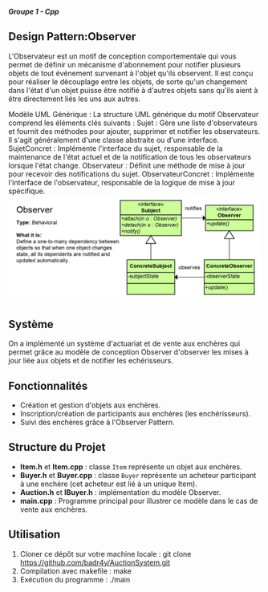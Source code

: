 ***Groupe 1 - Cpp***

## Design Pattern:Observer

L'Observateur est un motif de conception comportementale qui vous permet de définir un mécanisme d'abonnement pour notifier plusieurs objets de tout événement survenant à l'objet qu'ils observent. Il est conçu pour réaliser le découplage entre les objets, de sorte qu'un changement dans l'état d'un objet puisse être notifié à d'autres objets sans qu'ils aient à être directement liés les uns aux autres.

Modèle UML Générique :
La structure UML générique du motif Observateur comprend les éléments clés suivants :
Sujet : Gère une liste d'observateurs et fournit des méthodes pour ajouter, supprimer et notifier les observateurs. Il s'agit généralement d'une classe abstraite ou d'une interface.
SujetConcret : Implémente l'interface du sujet, responsable de la maintenance de l'état actuel et de la notification de tous les observateurs lorsque l'état change.
Observateur : Définit une méthode de mise à jour pour recevoir des notifications du sujet.
ObservateurConcret : Implémente l'interface de l'observateur, responsable de la logique de mise à jour spécifique.
![Alt text](_20231022222424.png)
## Système 

On a implémenté un système d'actuariat et de vente aux enchères qui permet grâce au modèle de conception Observer d'observer les mises à jour liée aux objets et de notifier les echérisseurs.

## Fonctionnalités

- Création et gestion d'objets aux enchères.
- Inscription/création de participants aux enchères (les enchérisseurs).
- Suivi des enchères grâce à l'Observer Pattern.

## Structure du Projet

- **Item.h** et **Item.cpp**    : classe `Item` représente un objet aux enchères.
- **Buyer.h** et **Buyer.cpp**  : classe `Buyer` représente un acheteur participant à une enchère (cet acheteur est lié à un unique Item).
- **Auction.h** et **IBuyer.h** : implémentation du modèle Observer.
- **main.cpp**                  : Programme principal pour illustrer ce modèle dans le cas de vente aux enchères.

## Utilisation

1. Cloner ce dépôt sur votre machine locale : 
	git clone https://github.com/badr4y/AuctionSystem.git
2. Compilation avec makefile : 
	make
3. Exécution du programme : 
	./main

